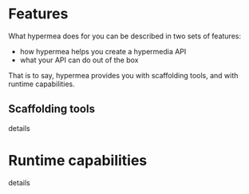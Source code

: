 # Features

What hypermea does for you can be described in two sets of features:

* how hypermea helps you create a hypermedia API
* what your API can do out of the box

That is to say, hypermea provides you with scaffolding tools, and with runtime capabilities.

## Scaffolding tools

details

# Runtime capabilities

details
